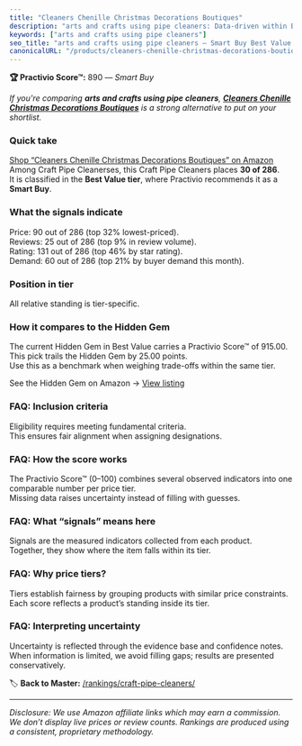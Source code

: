 ```yaml
---
title: "Cleaners Chenille Christmas Decorations Boutiques"
description: "arts and crafts using pipe cleaners: Data-driven within Best Value ranking using the Practivio Score™. Positioned by quality, value, demand, findability, momen…"
keywords: ["arts and crafts using pipe cleaners"]
seo_title: "arts and crafts using pipe cleaners — Smart Buy Best Value (2025)"
canonicalURL: "/products/cleaners-chenille-christmas-decorations-boutiques-B0CH9VYK9K/"
---
```


**🏆 Practivio Score™:** 890 — _Smart Buy_


*If you're comparing **arts and crafts using pipe cleaners**, **[Cleaners Chenille Christmas Decorations Boutiques](https://www.amazon.com/dp/B0CH9VYK9K?tag=practivio-20)** is a strong alternative to put on your shortlist.*
### Quick take
[Shop “Cleaners Chenille Christmas Decorations Boutiques” on Amazon](https://www.amazon.com/dp/B0CH9VYK9K?tag=practivio-20)
Among Craft Pipe Cleanerses, this Craft Pipe Cleaners places **30 of 286**.  
It is classified in the **Best Value tier**, where Practivio recommends it as a **Smart Buy**.

### What the signals indicate
Price: 90 out of 286 (top 32% lowest-priced).  
Reviews: 25 out of 286 (top 9% in review volume).  
Rating: 131 out of 286 (top 46% by star rating).  
Demand: 60 out of 286 (top 21% by buyer demand this month).

### Position in tier
All relative standing is tier-specific.

### How it compares to the Hidden Gem
The current Hidden Gem in Best Value carries a Practivio Score™ of 915.00.  
This pick trails the Hidden Gem by 25.00 points.  
Use this as a benchmark when weighing trade-offs within the same tier.  

See the Hidden Gem on Amazon → [View listing](https://www.amazon.com/dp/B08GZL6MFJ?tag=practivio-20)

### FAQ: Inclusion criteria
Eligibility requires meeting fundamental criteria.  
This ensures fair alignment when assigning designations.

### FAQ: How the score works
The Practivio Score™ (0–100) combines several observed indicators into one comparable number per price tier.  
Missing data raises uncertainty instead of filling with guesses.

### FAQ: What “signals” means here
Signals are the measured indicators collected from each product.  
Together, they show where the item falls within its tier.

### FAQ: Why price tiers?
Tiers establish fairness by grouping products with similar price constraints.  
Each score reflects a product’s standing inside its tier.

### FAQ: Interpreting uncertainty
Uncertainty is reflected through the evidence base and confidence notes.  
When information is limited, we avoid filling gaps; results are presented conservatively.


🏷️ **Back to Master:** [/rankings/craft-pipe-cleaners/](/rankings/craft-pipe-cleaners/)

---
_Disclosure: We use Amazon affiliate links which may earn a commission. We don’t display live prices or review counts. Rankings are produced using a consistent, proprietary methodology._
